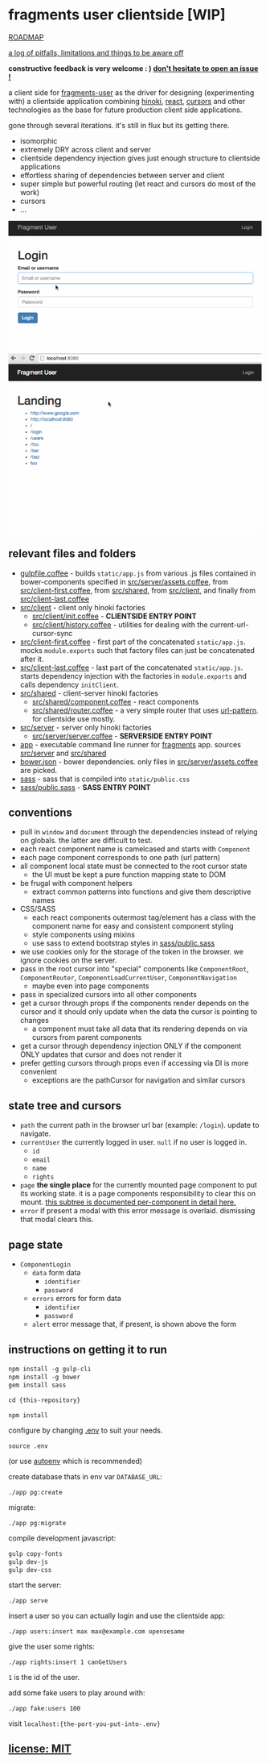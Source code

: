# fragments user clientside \[WIP\]

[ROADMAP](https://github.com/snd/fragments-user-clientside/issues/1)

[a log of pitfalls, limitations and things to be aware off](log.md)

**constructive feedback is very welcome : ) [don't hesitate to open an issue !](https://github.com/snd/fragments-user-clientside/issues/new)**

a client side for [fragments-user](https://github.com/snd/fragments-user)
as the driver for designing (experimenting with)
a clientside application combining
[hinoki](https://github.com/snd/hinoki),
[react](http://facebook.github.io/react/),
[cursors](https://github.com/caseywebdev/cursors)
and other technologies
as the base for future production client side applications.

gone through several iterations. it's still in flux but its getting there.

- isomorphic
- extremely DRY across client and server
- clientside dependency injection gives just enough structure to clientside applications
- effortless sharing of dependencies between server and client
- super simple but powerful routing (let react and cursors do most of the work)
- cursors
- ...

![login](gif/login.gif)
![tour](gif/tour.gif)

## relevant files and folders

- [gulpfile.coffee](gulpfile.coffee) - builds `static/app.js`
  from various .js files contained in bower-components specified in [src/server/assets.coffee](src/server/assets.coffee),
  from [src/client-first.coffee](src/client-first.coffee),
  from [src/shared](src/shared),
  from [src/client](src/client),
  and finally from [src/client-last.coffee](src/client-last.coffee)
- [src/client](src/client) - client only hinoki factories
  - [src/client/init.coffee](src/client/init.coffee) - **CLIENTSIDE ENTRY POINT**
  - [src/client/history.coffee](src/client/history.coffee) - utilities for dealing with the current-url-cursor-sync
- [src/client-first.coffee](src/client-first.coffee) - first part of the concatenated `static/app.js`. mocks `module.exports` such that factory files can just be concatenated after it.
- [src/client-last.coffee](src/client-last.coffee) - last part of the concatenated `static/app.js`. starts dependency injection with the factories in `module.exports` and calls dependency `initClient`.
- [src/shared](src/shared) - client-server hinoki factories
  - [src/shared/component.coffee](src/shared/component.coffee) - react components
  - [src/shared/router.coffee](src/shared/router.coffee) - a very simple router that uses [url-pattern](https://github.com/snd/url-pattern). for clientside use mostly.
- [src/server](src/server) - server only hinoki factories
  - [src/server/server.coffee](src/server/server.coffee) - **SERVERSIDE ENTRY POINT**
- [app](app) - executable command line runner for [fragments](https://github.com/snd/fragments) app. sources [src/server](src/server) and [src/shared](src/shared)
- [bower.json](bower.json) - bower dependencies. only files in
  [src/server/assets.coffee](src/server/assets.coffee) are picked.
- [sass](sass) - sass that is compiled into `static/public.css`
- [sass/public.sass](sass/public.sass) - **SASS ENTRY POINT**

## conventions

- pull in `window` and  `document` through the dependencies instead of relying on globals. the latter are difficult to test.
- each react component name is camelcased and starts with `Component`
- each page component corresponds to one path (url pattern)
- all component local state must be connected to the root cursor state
  - the UI must be kept a pure function mapping state to DOM
- be frugal with component helpers
  - extract common patterns into functions and give them descriptive names
- CSS/SASS
  - each react components outermost tag/element has a class with the component name for easy and consistent component styling
  - style components using mixins
  - use sass to extend bootstrap styles in [sass/public.sass](sass/public.sass)
- we use cookies only for the storage of the token in the browser.
  we ignore cookies on the server.
- pass in the root cursor into "special" components like `ComponentRoot`,
  `ComponentRouter`, `ComponentLoadCurrentUser`, `ComponentNavigation`
    - maybe even into page components
- pass in specialized cursors into all other components
- get a cursor through props if the components render depends on the cursor 
  and it should only update when the data the cursor is pointing to changes
  - a component must take all data that its rendering depends on via cursors
    from parent components
- get a cursor through dependency injection ONLY if the component ONLY updates that cursor and does not render it
- prefer getting cursors through props even if accessing via DI is more convenient
  - exceptions are the pathCursor for navigation and similar cursors

## state tree and cursors

- `path` the current path in the browser url bar (example: `/login`).
  update to navigate.
- `currentUser` the currently logged in user. `null` if no user is logged in.
  - `id`
  - `email`
  - `name`
  - `rights`
- `page` **the single place** for the currently mounted page component to put its working state.
  it is a page components responsibility to clear this on mount.
  [this subtree is documented per-component in detail here.](#page-state)
- `error` if present a modal with this error message is overlaid.
  dismissing that modal clears this.

## page state

- `ComponentLogin`
  - `data` form data
    - `identifier`
    - `password`
  - `errors` errors for form data
    - `identifier`
    - `password`
  - `alert` error message that, if present, is shown above the form

## instructions on getting it to run

```
npm install -g gulp-cli
npm install -g bower
gem install sass
```

```
cd {this-repository}
```

```
npm install
```

configure by changing [.env](.env) to suit your needs.

```
source .env
```
(or use [autoenv](https://github.com/kennethreitz/autoenv) which is recommended)

create database thats in env var `DATABASE_URL`:
```
./app pg:create
```

migrate:
```
./app pg:migrate
```

compile development javascript:
```
gulp copy-fonts
gulp dev-js
gulp dev-css
```

start the server:
```
./app serve
```

insert a user so you can actually login and use the clientside app:
```
./app users:insert max max@example.com opensesame
```

give the user some rights:
```
./app rights:insert 1 canGetUsers
```
`1` is the id of the user.

add some fake users to play around with:
```
./app fake:users 100
```

visit `localhost:{the-port-you-put-into-.env}`

## [license: MIT](LICENSE)
